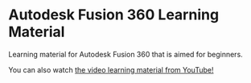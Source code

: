 # Autodesk Fusion 360 Learning Material
Learning material for Autodesk Fusion 360 that is aimed for beginners.

You can also watch [the video learning material from YouTube!](https://www.youtube.com/watch?v=RXca2c84BjY)
